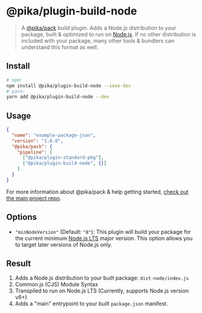 # @pika/plugin-build-node

> A [@pika/pack](https://github.com/pikapkg/pack) build plugin.
> Adds a Node.js distribution to your package, built & optimized to run on [Node.js](https://nodejs.org/). If no other distribution is included with your package, many other tools & bundlers can understand this format as well.


## Install

```sh
# npm:
npm install @pika/plugin-build-node --save-dev
# yarn:
yarn add @pika/plugin-build-node --dev
```


## Usage

```json
{
  "name": "example-package-json",
  "version": "1.0.0",
  "@pika/pack": {
    "pipeline": [
      ["@pika/plugin-standard-pkg"],
      ["@pika/plugin-build-node", {}]
    ]
  }
}
```

For more information about @pika/pack & help getting started, [check out the main project repo](https://github.com/pikapkg/pack).


## Options

- `"minNodeVersion"` (Default: `"8"`): This plugin will build your package for the current minimum [Node.js LTS](https://github.com/nodejs/Release) major version. This option allows you to target later versions of Node.js only.


## Result

1. Adds a Node.js distribution to your built package: `dist-node/index.js`
  1. Common.js (CJS) Module Syntax
  1. Transpiled to run on Node.js LTS (Currently, supports Node.js version v6+)
1. Adds a "main" entrypoint to your built `package.json` manifest.

